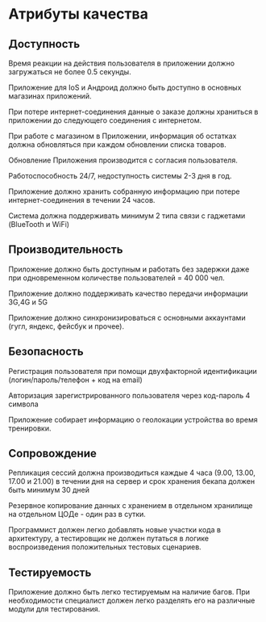 # Атрибуты качества

## Доступность

Время реакции на действия пользователя в приложении должно загружаться не более 0.5 секунды.

Приложение для IoS и Андроид должно быть доступно в основных магазинах приложений.

При потере интернет-соединения данные о заказе должны храниться в приложении до следующего соединения с интернетом.

При работе с магазином в Приложении, информация об остатках должна обновляться при каждом обновлении списка товаров.

Обновление Приложения производится с согласия пользователя.

Работоспособность 24/7, недоступность системы 2-3 дня в год.

Приложение должно хранить собранную информацию при потере интернет-соединения в течении 24 часов.

Система должна поддерживать минимум 2 типа связи с гаджетами (BlueTooth и WiFi)

## Производительность

Приложение должно быть доступным и работать без задержки даже при одновременном количестве пользователей = 40 000 чел.

Приложение должно поддерживать качество передачи информации 3G,4G и 5G

Приложение должно синхронизироваться с основными аккаунтами (гугл, яндекс, фейсбук и прочее).

## Безопасность

Регистрация пользователя при помощи двухфакторной идентификации (логин/пароль/телефон + код на email)

Авторизация зарегистрированного пользователя через код-пароль 4 символа

Приложение собирает информацию о геолокации устройства во время тренировки.

## Сопровождение

Репликация сессий должна производиться каждые 4 часа (9.00, 13.00, 17.00 и 21.00) в течении дня на сервер и срок хранения бекапа должен быть минимум 30 дней

Резервное копирование данных с хранением в отдельном хранилище на отдельном ЦОДе - один раз в сутки.

Программист должен легко добавлять новые участки кода в архитектуру, а тестировщик не должен путаться в логике воспроизведения положительных тестовых сценариев.

## Тестируемость

Приложение должно быть легко тестируемым на наличие багов. При необходимости специалист должен легко разделять его на различные модули для тестирования.

